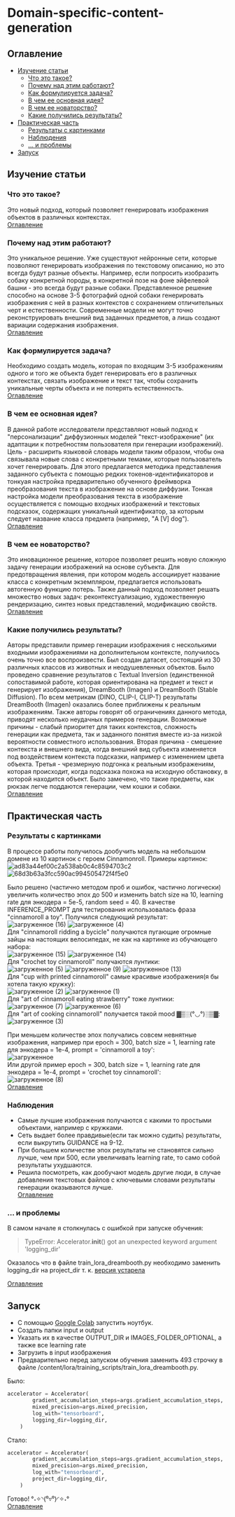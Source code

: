 # Domain-specific-content-generation
<a name="Оглавление"></a>
## Оглавление
- [Изучение статьи](#Изучениестатьи)
     - [Что это такое?](#Чтоэтотакое?)
     - [Почему над этим работают?](#Почемунадэтимработают?)
     - [Как формулируется задача?](#Какформулируетсязадача?)
     - [В чем ее основная идея?](#Вчемееосновнаяидея?)
     - [В чем ее новаторство?](#Вчемееноваторство?)
     - [Какие получились результаты?](#Какиеполучилисьрезультаты?)
- [Практическая часть](#Практическаячасть)
     - [Результаты с картинками](#Результатыскартинками)
     - [Наблюдения](#Наблюдения)
     - [... и проблемы](#проблемы)
- [Запуск](#Запуск)

<a name="Изучениестатьи"></a>
## Изучение статьи
<a name="Чтоэтотакое?"></a>
### Что это такое?
Это новый подход, который позволяет генерировать изображения объектов в различных контекстах.  
[Оглавление](#Оглавление)
<a name="Почемунадэтимработают?"></a>
### Почему над этим работают?
Это уникальное решение. Уже существуют нейронные сети, которые позволяют генерировать изображения по текстовому описанию, но это всегда будут разные объекты. Например, если попросить изобразить собаку конкретной породы, в конкретной позе на фоне эйфелевой башни - это всегда будут разные собаки. Представленное решение способно на основе 3-5 фотографий одной собаки генерировать изображения с ней в разных контекстов с сохранением отличительных черт и естественности. Современные модели не могут точно реконструировать внешний вид заданных предметов, а лишь создают вариации содержания изображения.  
[Оглавление](#Оглавление)
<a name="Какформулируетсязадача?"></a>
### Как формулируется задача?
Необходимо создать модель, которая по входящим 3-5 изображениям одного и того же объекта будет генерировать его в различных контекстах, связать изображение и текст так, чтобы сохранить уникальные черты объекта и не потерять естественность.  
[Оглавление](#Оглавление)
<a name="Вчемееосновнаяидея?"></a>
### В чем ее основная идея?
В данной работе исследователи представляют новый подход к "персонализации" диффузионных моделей "текст-изображение" (их адаптации к потребностям пользователя при генерации изображений). Цель - расширить языковой словарь модели таким образом, чтобы она связывала новые слова с конкретными темами, которые пользователь хочет генерировать. Для этого предлагается методика представления заданного субъекта с помощью редких токенов-идентификаторов и тонкуая настройка предварительно обученного фреймворка преобразования текста в изображение на основе диффузии. Тонкая настройка модели преобразования текста в изображение осуществляется с помощью входных изображений и текстовых подсказок, содержащих уникальный идентификатор, за которым следует название класса предмета (например, "A [V] dog").  
[Оглавление](#Оглавление)
<a name="Вчемееноваторство?"></a>
### В чем ее новаторство?
Это иновационное решение, которое позволяет решить новую сложную задачу генерации изображений на основе субъекта. Для предотвращения явления, при котором модель ассоциирует название класса с конкретным экземпляром, предлагается использовать автогенную функцию потерь. Также данный подход позволяет решать множество новых задач: реконтекстуализацию, художественную рендеризацию, синтез новых представлений, модификацию свойств.  
[Оглавление](#Оглавление)
<a name="Какиеполучилисьрезультаты?"></a>
### Какие получились результаты?
Авторы представили пример генерации изображения с несколькими входными изображениями на дополнительном контексте, получилось очень точно все воспроизвести. Был создан датасет, состоящий из 30 различных классов из животных и неодушевленных объектов. Было проведено сравнение результатов с Textual Inversion (единственной сопоставимой работе, которая ориентирована на предмет и текст и генерирует изображения), DreamBooth (Imagen) и DreamBooth (Stable Diffusion). По всем метрикам (DINO, CLIP-I, CLIP-T) результаты DreamBooth (Imagen) оказались более приближены к реальным изображениям. Также авторы говорят об ограничениях данного метода, приводят несколько неудачных примеров генерации. Возможные причины - слабый приоритет для таких контекстов, сложность генерации как предмета, так и заданного понятия вместе из-за низкой вероятности совместного использования. Вторая причина - смешение контекста и внешнего вида, когда внешний вид субъекта изменяется под воздействием контекста подсказки, например с изменением цвета объекта. Третья - чрезмерную подгонка к реальным изображениям, которая происходит, когда подсказка похожа на исходную обстановку, в которой находится объект. Было замечено, что такие предметы, как рюкзак легче поддаются генерации, чем кошки и собаки.  
[Оглавление](#Оглавление)
<a name="Практическаячасть"></a>
## Практическая часть
<a name="Результатыскартинками"></a>
### Результаты с картинками
В процессе работы получилось дообучить модель на небольшом домене из 10 картинок с героем Cinnamonroll. Примеры картинок:  
![ad83a44ef00c2a538ab0c4c8594703c2](https://github.com/compfee/Domain-specific-content-generation/assets/55783463/346379a9-9b78-496f-ab99-44f160bbb635)
![68d3b63a3fcc590ac994505472f4f5e0](https://github.com/compfee/Domain-specific-content-generation/assets/55783463/52dc5969-60b1-4580-b637-f5116a0f8046)  
  
Было решено (частично методом проб и ошибок, частично логически) увеличить количество эпох до 500 и изменить batch size на 10, learning rate для энкодера = 5e-5, random seed = 40. В качестве INFERENCE_PROMPT для тестирования использовалась фраза "cinnamoroll a toy". Получился следующий результат:  
![загруженное (16)](https://github.com/compfee/Domain-specific-content-generation/assets/55783463/5fee849f-3bba-4701-af94-650d4bb974a3)
![загруженное (4)](https://github.com/compfee/Domain-specific-content-generation/assets/55783463/dda15d97-eded-492a-ba5e-d17d7ee84b43)    
Для "cinnamoroll ridding a bycicle" получаются пугающие огромные зайцы на настоящих велосипедах, не как на картинке из обучающего набора:  
![загруженное (15)](https://github.com/compfee/Domain-specific-content-generation/assets/55783463/f547699e-b4e6-4692-b35d-a9a287953727)
![загруженное (14)](https://github.com/compfee/Domain-specific-content-generation/assets/55783463/b05f0857-05b6-41c2-b7c3-fab90a47dbff)    
Для "crochet toy cinnamoroll" получаются лунтики:  
![загруженное (5)](https://github.com/compfee/Domain-specific-content-generation/assets/55783463/e3d9c4a0-95e0-4338-adbd-a14510261fb9)
![загруженное (9)](https://github.com/compfee/Domain-specific-content-generation/assets/55783463/2121eda3-7d01-4b24-9aa8-cb2cc3154e78)
![загруженное (13)](https://github.com/compfee/Domain-specific-content-generation/assets/55783463/a70ea377-f1bf-49fa-90eb-dab510c49c70)    
Для "cup with printed cinnamoroll" самые красивые изображения(я бы хотела такую кружку):  
![загруженное (2)](https://github.com/compfee/Domain-specific-content-generation/assets/55783463/f9d2301b-c6c7-4a32-848b-b54320e9617a)
![загруженное (1)](https://github.com/compfee/Domain-specific-content-generation/assets/55783463/1ee545e9-d14c-4348-a53e-a5bbfe361e8c)    
Для "art of cinnamoroll eating strawberry" тоже лунтики:  
![загруженное (7)](https://github.com/compfee/Domain-specific-content-generation/assets/55783463/7d15432e-54e7-46ac-8f1d-132126601362)
![загруженное (6)](https://github.com/compfee/Domain-specific-content-generation/assets/55783463/e69911c4-92b4-4477-a1a2-ef0dc56a169b)    
Для "art of cooking cinnamoroll" получается такой mood ▓▒░(°◡°)░▒▓:  
![загруженное (3)](https://github.com/compfee/Domain-specific-content-generation/assets/55783463/7e0f3311-80ae-4f1b-9bcd-beecdd320f50)    
    
При меньшем количестве эпох получались совсем невнятные изображения, например при epoch = 300, batch size = 1, learning rate для энкодера = 1e-4, prompt = 'cinnamoroll a toy':  
![загруженное](https://github.com/compfee/Domain-specific-content-generation/assets/55783463/27d3cc75-a605-428b-b15d-6286f4328f62)    
Или другой пример epoch = 300, batch size = 1, learning rate для энкодера = 1e-4, prompt = 'crochet toy cinnamoroll':  
![загруженное (8)](https://github.com/compfee/Domain-specific-content-generation/assets/55783463/a138f58c-ab8e-4f99-aba3-7754b208addb)  
  [Оглавление](#Оглавление)
<a name="Наблюдения"></a>
### Наблюдения
- Самые лучшие изображения получаются с какими то простыми объектами, например с кружками.
- Сеть выдает более правдивые(если так можно судить) результаты, если выкрутить GUIDANCE на 9-12.
- При большем количестве эпох результаты не становятся сильно лучше, чем при 500, если увеличивать learning rate, то само собой результаты ухудшаются.
- Решила посмотреть, как дообучают модель другие люди, в случае добавления текстовых файлов с ключевыми словами результаты генерации оказываются лучше.  
[Оглавление](#Оглавление)
<a name="проблемы"></a>
### ... и проблемы
В самом начале я столкнулась с ошибкой при запуске обучения:  

>TypeError: Accelerator.__init__() got an unexpected keyword argument 'logging_dir'

Оказалось что в файле train_lora_dreambooth.py необходимо заменить logging_dir на project_dir т. к. [версия устарела](https://github.com/huggingface/accelerate/issues/1550#issuecomment-1580974666)  

[Оглавление](#Оглавление)
<a name="Запуск"></a>
## Запуск
- С помощью  [Google Colab](https://colab.research.google.com/drive/1KSWUJNQqrKeELghrk3esOyG6FdGI4HEn?usp=sharing) запустить ноутбук.
- Создать папки input и output
- Указать их в качестве OUTPUT_DIR и IMAGES_FOLDER_OPTIONAL, а также все learning rate
- Загрузить в input изображения
- Предварительно перед запуском обучения заменить 493 строчку в файле /content/lora/training_scripts/train_lora_dreambooth.py.  

Было:  
```python
accelerator = Accelerator(
        gradient_accumulation_steps=args.gradient_accumulation_steps,
        mixed_precision=args.mixed_precision,
        log_with="tensorboard",
        logging_dir=logging_dir,
    )
```  
Стало:  
```python
accelerator = Accelerator(
        gradient_accumulation_steps=args.gradient_accumulation_steps,
        mixed_precision=args.mixed_precision,
        log_with="tensorboard",
        project_dir=logging_dir,
    )
```
Готово! °˖✧◝(⁰▿⁰)◜✧˖°  
[Оглавление](#Оглавление)








